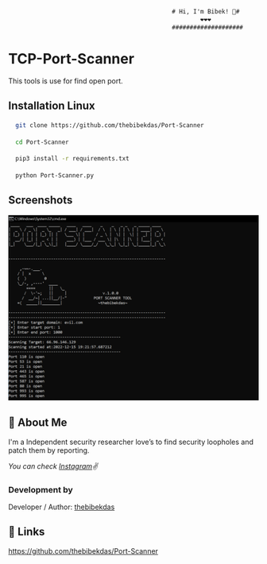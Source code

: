 
                                                  # Hi, I'm Bibek! 👋#
                                                          ❤❤️❤
                                                  ####################

#  TCP-Port-Scanner

This tools is use for find open port.

## Installation Linux

```bash
  git clone https://github.com/thebibekdas/Port-Scanner

  cd Port-Scanner

  pip3 install -r requirements.txt

  python Port-Scanner.py

```
    

## Screenshots

![App Screenshot](https://raw.githubusercontent.com/thebibekdas/Port-Scanner/master/pscanner.PNG)



## 🚀 About Me 
I'm a Independent security researcher love’s to find
security loopholes and patch them by reporting.

 *You can check [Instagram](https://www.instagram.com/thebibekdas/)✌*


### Development by

Developer / Author: [thebibekdas](https://www.instagram.com/thebibekdas/)


## 🔗 Links
https://github.com/thebibekdas/Port-Scanner


